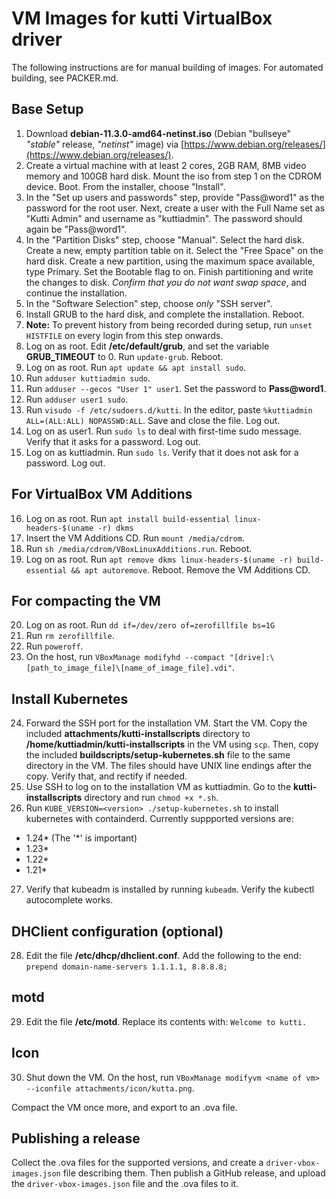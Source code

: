 # VM Images for kutti VirtualBox driver

The following instructions are for manual building of images. For automated building, see PACKER.md.

## Base Setup

1. Download **debian-11.3.0-amd64-netinst.iso** (Debian "bullseye" _"stable"_ release, _"netinst"_ image) via [https://www.debian.org/releases/](https://www.debian.org/releases/).
2. Create a virtual machine with at least 2 cores, 2GB RAM, 8MB video memory and 100GB hard disk. Mount the iso from step 1 on the CDROM device. Boot. From the installer, choose "Install".
3. In the "Set up users and passwords" step, provide "Pass@word1" as the password for the root user. Next, create a user with the Full Name set as "Kutti Admin" and username as "kuttiadmin". The password should again be "Pass@word1".
4. In the "Partition Disks" step, choose "Manual". Select the hard disk. Create a new, empty partition table on it. Select the "Free Space" on the hard disk. Create a new partition, using the maximum space available, type Primary. Set the Bootable flag to on. Finish partitioning and write the changes to disk. _Confirm that you do not want swap space_, and continue the installation.
5. In the "Software Selection" step, choose _only_ "SSH server".
6. Install GRUB to the hard disk, and complete the installation. Reboot.
7. **Note:** To prevent history from being recorded during setup, run `unset HISTFILE` on every login from this step onwards.
8. Log on as root. Edit **/etc/default/grub**, and set the variable **GRUB_TIMEOUT** to 0. Run `update-grub`. Reboot.
9. Log on as root. Run `apt update && apt install sudo`.
10. Run `adduser kuttiadmin sudo`. 
11. Run `adduser --gecos "User 1" user1`. Set the password to **Pass@word1**.
12. Run `adduser user1 sudo`.
13. Run `visudo -f /etc/sudoers.d/kutti`. In the editor, paste `%kuttiadmin ALL=(ALL:ALL) NOPASSWD:ALL`. Save and close the file. Log out.
14. Log on as user1. Run `sudo ls` to deal with first-time sudo message. Verify that it asks for a password. Log out.
15. Log on as kuttiadmin. Run `sudo ls`. Verify that it does not ask for a password. Log out.

## For VirtualBox VM Additions

16. Log on as root. Run `apt install build-essential linux-headers-$(uname -r) dkms`
17. Insert the VM Additions CD. Run `mount /media/cdrom`.
18. Run `sh /media/cdrom/VBoxLinuxAdditions.run`. Reboot.
19. Log on as root. Run `apt remove dkms linux-headers-$(uname -r) build-essential && apt autoremove`. Reboot. Remove the VM Additions CD.

## For compacting the VM

20. Log on as root. Run `dd if=/dev/zero of=zerofillfile bs=1G`
21. Run `rm zerofillfile`. 
22. Run `poweroff`.
23. On the host, run `VBoxManage modifyhd --compact "[drive]:\[path_to_image_file]\[name_of_image_file].vdi"`.

## Install Kubernetes

24. Forward the SSH port for the installation VM. Start the VM. Copy the included **attachments/kutti-installscripts** directory  to **/home/kuttiadmin/kutti-installscripts** in the VM using `scp`. Then, copy the included **buildscripts/setup-kubernetes.sh** file to the same directory in the VM. The files should have UNIX line endings after the copy. Verify that, and rectify if needed.
25. Use SSH to log on to the installation VM as kuttiadmin. Go to the **kutti-installscripts** directory and run `chmod +x *.sh`.
26. Run `KUBE_VERSION=<version> ./setup-kubernetes.sh` to install kubernetes with containderd. Currently suppported versions are:

* 1.24\* (The '*' is important)
* 1.23*
* 1.22*
* 1.21*

27. Verify that kubeadm is installed by running `kubeadm`. Verify the kubectl autocomplete works.

## DHClient configuration (optional)

28. Edit the file **/etc/dhcp/dhclient.conf**. Add the following to the end: `prepend domain-name-servers 1.1.1.1, 8.8.8.8;`

## motd

29. Edit the file **/etc/motd**. Replace its contents with: `Welcome to kutti.`

## Icon

30. Shut down the VM. On the host, run `VBoxManage modifyvm <name of vm> --iconfile attachments/icon/kutta.png`.

Compact the VM once more, and export to an .ova file.

## Publishing a release

Collect the .ova files for the supported versions, and create a `driver-vbox-images.json` file describing them. Then publish a GitHub release, and upload the `driver-vbox-images.json` file and the .ova files to it.
